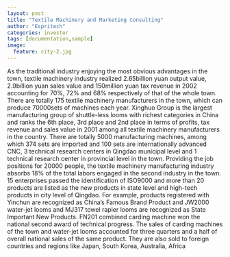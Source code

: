 ```yaml
---
layout: post
title: "Textile Machinery and Marketing Consulting"
author: "Espritech"
categories: investor
tags: [documentation,sample]
image:
  feature: city-2.jpg
---
```

As the traditional industry enjoying the most obvious advantages in the town, textile machinery industry realized 2.65billion yuan output value,
 2.9billion yuan sales value and 150million yuan tax revenue
  in 2002 accounting for 70%, 72% and 68% respectively of 
  that of the whole town. There are totally 175 textile 
  machinery manufacturers in the town, which can produce 
  70000sets of machines each year. Xinghuo Group is the 
  largest manufacturing group of shuttle-less looms with 
  richest categories in China and ranks the 6th place, 
  3rd place and 2nd place in terms of profits, 
  tax revenue and sales value in 2001 among all textile
   machinery manufacturers in the country.
    There are totally 5000 manufacturing machines, among which 374 sets are imported and 100 sets are internationally advanced CNC, 3 technical research centers in Qingdao municipal level and 1 technical research center in provincial level in the town. Providing the job positions for 20000 people, the textile machinery manufacturing industry absorbs 18% of the total labors engaged in the second industry in the town. 15 enterprises passed the identification of ISO9000 and more than 20 products are listed as the new products in state level and high-tech products in city level of Qingdao. For example, products registered with Yinchun are recognized as China’s Famous Brand Product and JW2000 water-jet looms and MJ317 towel rapier looms are recognized as State Important New Products. FN201 combined carding machine won the national second award of technical progress. The sales of carding machines of the town and water-jet looms accounted for three quarters and a half of overall national sales of the same product. They are also sold to foreign countries and regions like Japan, South Korea, Australia, Africa